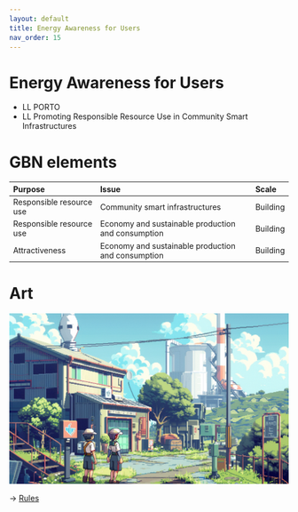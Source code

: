 ```yaml
---
layout: default
title: Energy Awareness for Users
nav_order: 15
---
```


# Energy Awareness for Users

* LL PORTO
* LL Promoting Responsible Resource Use in Community Smart Infrastructures


# GBN elements

| Purpose                  | Issue                                              | Scale    |
|:-------------------------|:---------------------------------------------------|:---------|
| Responsible resource use | Community smart infrastructures                    | Building |
| Responsible resource use | Economy and sustainable production and consumption | Building |
| Attractiveness           | Economy and sustainable production and consumption | Building |

# Art

![](art/PTO-A-UC1.png)




-> [Rules](rules.md)

